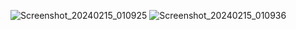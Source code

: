 ![Screenshot_20240215_010925](https://github.com/hacimertgokhan/PersonalWebsite/assets/64479768/a58bec34-553e-4441-8ef5-bfccc22f8b35)
![Screenshot_20240215_010936](https://github.com/hacimertgokhan/PersonalWebsite/assets/64479768/49de856f-2939-45b8-b851-59a62b80df48)
